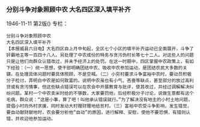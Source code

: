### 分别斗争对象照顾中农  大名四区深入填平补齐

1946-11-11
第2版()
专栏：

    分别斗争对象照顾中农
    大名四区深入填平补齐
    【本报威县六日电】大名四区自上月中旬起，全区七个小区的填平补齐运动已全面展开，斗争了奸霸地主等一百四十八人。另处理了中农成份的特务与贪污伪村长等七十二人。对这些人的问题只是让他们向群众认错改过，并未予经济上的处罚。在这一时期中，四区掌握中农政策上，有如下经验：（一）统一思想，使干部明确团结中农、吸收中农参加运动，是团结农民大多数的关键。在处理具体问题时要具体照顾，不是空喊。（二）小穷村要求斗争富裕中农时，要动员积极分子检讨，弄明白中农是如何致富的。说明中农虽也有小气、吝啬等缺点，甚至部分的放过高利贷或有贪污情事，但这些缺点错误可以在农会中开展教育与批评，使其改过，并经过调解解决纠纷问题。某村一个中农卖米时给的不够数，大家要罚他，后经积极分子讨论，说做生意都有这个毛病，群众说：“这是小事，算了吧！叫他承认错误就行。”为了解决没有地主的小村土地问题，提倡小村向外村求援，同时发动大村赠财赠地给贫村。（三）富裕中农受斗争影响，发生错觉，要自动献财献地时，农会要分析他“自动”的原因，进行解释、安慰，使他不要恐惧，有错则认错，并欢迎他参加运动。
